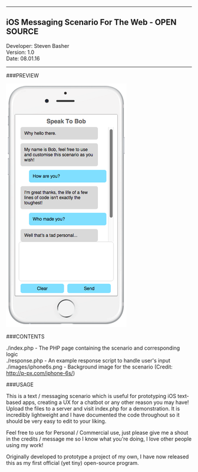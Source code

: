 -------------------------------------------------------
iOS Messaging Scenario For The Web - OPEN SOURCE
-------------------------------------------------------

Developer: Steven Basher <br/>
Version: 1.0 <br/>
Date: 08.01.16 <br/>

-------------------------------------------------------

###PREVIEW

![alt tag](./images/preview.png)

###CONTENTS

./index.php - The PHP page containing the scenario and corresponding logic <br/>
./response.php - An example response script to handle user's input <br/>
./images/iphone6s.png - Background image for the scenario (Credit: http://p-px.com/iphone-6s/) <br/>

###USAGE

This is a text / messaging scenario which is useful for prototyping iOS text-based apps, creating a UX for a chatbot or any other reason you may have! Upload the files to a server and visit index.php for a demonstration. It is incredibly lightweight and I have documented the code throughout so it should be very easy to edit to your liking.

Feel free to use for Personal / Commercial use, just please give me a shout in the credits / message me so I know what you're doing, I love other people using my work! 

Originally developed to prototype a project of my own, I have now released this as my first official (yet tiny) open-source program. 